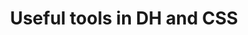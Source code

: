 ---
widget: portfolio
title: Useful tools in DH and CSS
headless: true  # This file represents a page section.

content:
  # Page type to display. E.g. project.
  page_type: tools

  # Default filter index (e.g. 0 corresponds to the first `filter_button` instance below)
  filter_default: 0

  # Filter toolbar (optional).
  # Add or remove as many filters (`filter_button` instances) as you like.
  # To show all items, set `tag` to "*".
  # To filter by a specific tag, set `tag` to an existing tag name.
  # To remove toolbar, delete/comment all instances of `filter_button` below.
  filter_button:
    - name: All
      tag: '*'
    - name: Data
      tag: Data
    - name: Tools
      tag: Tools
    - name: Language
      tag: Language
    - name: South Africa
      tag: South Africa
    - name: Other
      tag: Other
design:
  # Choose how many columns the section has. Valid values: 1 or 2.
  columns: '1'
  # Toggle between the various page layout types.
  #   1 = List
  #   2 = Compact  
  #   3 = Card
  #   5 = Showcase
  view: 2

  # For Showcase view, flip alternate rows?
  flip_alt_rows: false

---
